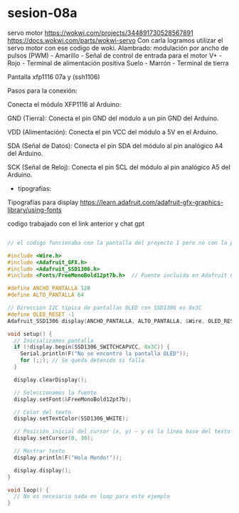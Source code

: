 # sesion-08a
servo motor 
<https://wokwi.com/projects/344891730528567891> <https://docs.wokwi.com/parts/wokwi-servo> 
Con carla logramos utilizar el servo motor con ese codigo de woki. 
Alambrado:
modulación por ancho de pulsos (PWM) - Amarillo	- Señal de control de entrada para el motor
V+ - Rojo - Terminal de alimentación positiva
Suelo - Marrón - Terminal de tierra

Pantalla xfp1116 07a y (ssh1106)

Pasos para la conexión: 

Conecta el módulo XFP1116 al Arduino:

GND (Tierra): Conecta el pin GND del módulo a un pin GND del Arduino.

VDD (Alimentación): Conecta el pin VCC del módulo a 5V en el Arduino.

SDA (Señal de Datos): Conecta el pin SDA del módulo al pin analógico A4 del Arduino.

SCK (Señal de Reloj): Conecta el pin SCL del módulo al pin analógico A5 del Arduino.

- tipografías:

Tipografías para display <https://learn.adafruit.com/adafruit-gfx-graphics-library/using-fonts>

codigo trabajado con el link anterior y chat gpt  

```cpp

// el codigo funcionaba con la pantalla del proyecto 1 pero no con la pantalla del proyecto 2 

#include <Wire.h>
#include <Adafruit_GFX.h>
#include <Adafruit_SSD1306.h>
#include <Fonts/FreeMonoBold12pt7b.h>  // Fuente incluida en Adafruit GFX

#define ANCHO_PANTALLA 128
#define ALTO_PANTALLA 64

// Dirección I2C típica de pantallas OLED con SSD1306 es 0x3C
#define OLED_RESET -1  
Adafruit_SSD1306 display(ANCHO_PANTALLA, ALTO_PANTALLA, &Wire, OLED_RESET);

void setup() {
  // Inicializamos pantalla
  if (!display.begin(SSD1306_SWITCHCAPVCC, 0x3C)) {
    Serial.println(F("No se encontró la pantalla OLED"));
    for (;;); // Se queda detenido si falla
  }

  display.clearDisplay();

  // Seleccionamos la fuente
  display.setFont(&FreeMonoBold12pt7b);

  // Color del texto
  display.setTextColor(SSD1306_WHITE);

  // Posición inicial del cursor (x, y) – y es la línea base del texto
  display.setCursor(0, 30);

  // Mostrar texto
  display.println(F("Hola Mundo!"));

  display.display();
}

void loop() {
  // No es necesario nada en loop para este ejemplo
}
